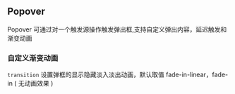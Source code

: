 <div class="demo-header">
<p class="overviewicon">
  <span class="wapi-navigation-steps"/>
</p>

## Popover

<nova-uxlink widget-name="Popover"></nova-uxlink>

Popover 可通过对一个触发源操作触发弹出框,支持自定义弹出内容，延迟触发和渐变动画
</div>

### 自定义渐变动画

`transition` 设置弹框的显示隐藏淡入淡出动画，默认取值 fade-in-linear，fade-in ( 无动画效果 )

<nova-demo-view link="popover/custom-transition"></nova-demo-view>
